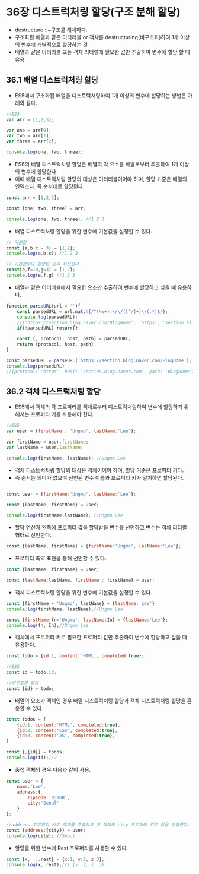 # 36장 디스트럭처링 할당(구조 분해 할당)
- destructure : ~구조를 해체하다.
- 구조화된 배열과 같은 이터러블 or 객체를 destructuring(비구조화)하여 1개 이상의 변수에 개별적으로 할당하는 것
- 배열과 같은 이터러블 또는 객체 리터럴에 필요한 값만 추출하여 변수에 할당 할 때 유용

## 36.1 배열 디스트럭처링 할당
- ES5에서 구조화된 배열을 디스트럭처링하여 1개 이상의 변수에 할당하는 방법은 아래와 같다.
```jsx
//ES5
var arr = [1,2,3];

var one = arr[0];
var two = arr[1];
var three = arr[2];

console.log(one, two, three);
```
- ES6의 배열 디스트럭처링 할당은 배열의 각 요소를 배열로부터 추출하여 1개 이상의 변수에 할당한다.
- 이때 배열 디스트럭처링 할당의 대상은 이터러블이어야 하며, 할당 기준은 배열의 인덱스다. 즉 순서대로 할당된다.
```jsx
const arr = [1,2,3];

const [one, two, three] = arr;

console.log(one, two, three); //1 2 3
```
- 배열 디스트럭처링 할당을 위한 변수에 기본값을 설정할 수 있다.
```jsx
// 기본값
const [a,b,c = 3] = [1,2];
console.log(a,b,c); //1 2 3

// 기본값보다 할당된 값이 우선한다.
const[e,f=10,g=3] = [1,2];
console.log(e,f,g) //1 2 3
```
- 배열과 같은 이터러블에서 필요한 요소만 추출하여 변수에 할당하고 싶을 때 유용하다.
```jsx
function parseURL(url = ''){
    const parsedURL = url.match(/^(\w+):\/\/([^/]+)\/(.*)$/);
    console.log(parsedURL);
    //['https://section.blog.naver.com/BlogHome', 'https', 'section.blog.naver.com', 'BlogHome']
    if(!parsedURL) return{};

    const [, protocol, host, path] = parsedURL;
    return {protocol, host, path};
}

const parsedURL = parseURL('https://section.blog.naver.com/BlogHome');
console.log(parsedURL)
//{protocol: 'https', host: 'section.blog.naver.com', path: 'BlogHome'}
```

## 36.2 객체 디스트럭처링 할당
- ES5에서 객체의 각 프로퍼티를 객체로부터 디스트럭처링하여 변수에 할당하기 위해서는 프로퍼티 키를 사용해야 한다.
```jsx
//ES5
var user = {firstName : 'Ungmo', lastName:'Lee'};

var firstName = user.firstName;
var lastName = user.lastName;

console.log(firstName, lastName); //Ungmo Lee
```
- 객체 디스트럭처링 할당의 대상은 객체이어야 하며, 할당 기준은 프로퍼티 키다.
- 즉 순서는 의미가 없으며 선언된 변수 이름과 프로퍼티 키가 일치하면 할당된다.
```jsx

const user = {firstName:'Ungmo', lastName:'Lee'};

const {lastName, firstName} = user;

console.log(firstName,lastName); //Ungmo Lee
```
- 할당 연산자 왼쪽에 프로퍼티 값을 할당받을 변수를 선언하고 변수는 객체 리터럴 형태로 선언한다.
```jsx
const {lastName, firstName} = {firstName:'Ungmo', lastName:'Lee'};
```
- 프로퍼티 축약 표현을 통해 선언할 수 있다.
```jsx
const {lastName, firstName} = user;

const {lastName:lastName, firstName : firstName} = user;
```
- 객체 디스트럭처링 할당을 위한 변수에 기본값을 설정할 수 있다.
```jsx
const {firstName = 'Ungmo', lastName} = {lastName:'Lee'}
console.log(firstName, lastName);//Ungmo Lee

const {firstName:fn='Ungmo', lastName:In} = {lastName:'Lee'};
console.log(fn, In);//Ungmo Lee
```

- 객체에서 프로퍼티 키로 필요한 프로퍼티 값만 추출하여 변수에 할당하고 싶을 때 유용하다.
```jsx
const todo = {id:1, content:'HTML', completed:true};

//ES5
const id = todo.id;

//비구조화 할당
const {id} = todo;
```
- 배열의 요소가 객체인 경우 배열 디스트럭처링 할당과 객체 디스트럭처링 할당을 혼용할 수 있다.
```jsx
const todos = [
    {id:1, content:'HTML', completed:true},
    {id:2, content:'CSS', completed:true},
    {id:3, content:'JS', completed:true},
]

const [,{id}] = todos;
console.log(id);//2
```
- 중첩 객체의 경우 다음과 같이 사용.
```jsx
const user = {
    name:'Lee',
    address:{
        zipCode:'03068',
        city:'Seoul'
    }
};

//address 프로퍼티 키로 객체를 추출하고 이 객체의 city 프로퍼티 키로 값을 추출한다.
const {address:{city}} = user;
console.log(city); //Seoul
```
- 할당을 위한 변수에 Rest 프로퍼티를 사용할 수 있다.
```jsx
const {x, ...rest} = {x:1, y:2, z:3};
console.log(x, rest);//1 {y: 2, z: 3}
```
